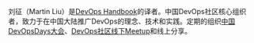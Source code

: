 刘征（Martin Liu）是[DevOps Handbook](http://www.ituring.com.cn/book/1891)的译者。中国DevOps社区核心组织者，致力于在中国大陆推广DevOps的理念、技术和实践。定期的组织[中国DevOpsDays大会](http://chinadevopsdays.org)、[DevOps社区线下Meetup](https://devopsmeetup.com)和线上分享。
